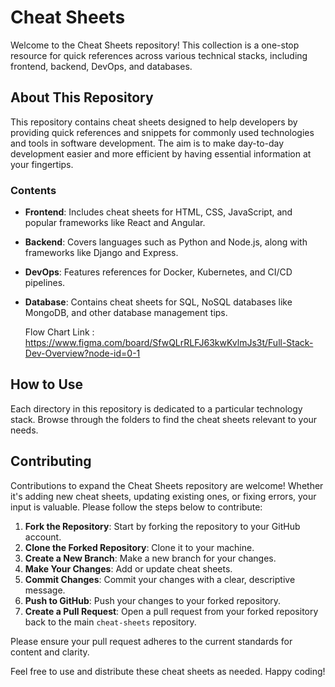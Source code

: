 # Cheat Sheets

Welcome to the Cheat Sheets repository! This collection is a one-stop resource for quick references across various technical stacks, including frontend, backend, DevOps, and databases.

## About This Repository

This repository contains cheat sheets designed to help developers by providing quick references and snippets for commonly used technologies and tools in software development. The aim is to make day-to-day development easier and more efficient by having essential information at your fingertips.

### Contents

- **Frontend**: Includes cheat sheets for HTML, CSS, JavaScript, and popular frameworks like React and Angular.
- **Backend**: Covers languages such as Python and Node.js, along with frameworks like Django and Express.
- **DevOps**: Features references for Docker, Kubernetes, and CI/CD pipelines.
- **Database**: Contains cheat sheets for SQL, NoSQL databases like MongoDB, and other database management tips.

  Flow Chart Link : https://www.figma.com/board/SfwQLrRLFJ63kwKvlmJs3t/Full-Stack-Dev-Overview?node-id=0-1

## How to Use

Each directory in this repository is dedicated to a particular technology stack. Browse through the folders to find the cheat sheets relevant to your needs.

## Contributing

Contributions to expand the Cheat Sheets repository are welcome! Whether it's adding new cheat sheets, updating existing ones, or fixing errors, your input is valuable. Please follow the steps below to contribute:

1. **Fork the Repository**: Start by forking the repository to your GitHub account.
2. **Clone the Forked Repository**: Clone it to your machine.
3. **Create a New Branch**: Make a new branch for your changes.
4. **Make Your Changes**: Add or update cheat sheets.
5. **Commit Changes**: Commit your changes with a clear, descriptive message.
6. **Push to GitHub**: Push your changes to your forked repository.
7. **Create a Pull Request**: Open a pull request from your forked repository back to the main `cheat-sheets` repository.

Please ensure your pull request adheres to the current standards for content and clarity.

Feel free to use and distribute these cheat sheets as needed. Happy coding!

